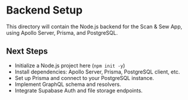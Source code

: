 # Backend Setup

This directory will contain the Node.js backend for the Scan & Sew App, using Apollo Server, Prisma, and PostgreSQL.

## Next Steps
- Initialize a Node.js project here (`npm init -y`)
- Install dependencies: Apollo Server, Prisma, PostgreSQL client, etc.
- Set up Prisma and connect to your PostgreSQL instance.
- Implement GraphQL schema and resolvers.
- Integrate Supabase Auth and file storage endpoints.
